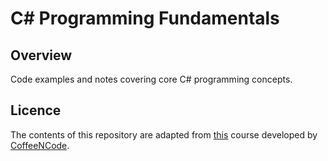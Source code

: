 # C# Programming Fundamentals

## Overview

Code examples and notes covering core C# programming concepts.

## Licence

The contents of this repository are adapted from [this](https://www.youtube.com/watch?v=YrtFtdTTfv0) course developed by [CoffeeNCode](https://www.youtube.com/@CoffeeNCode).